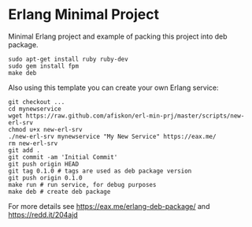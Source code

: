 Erlang Minimal Project
======================

Minimal Erlang project and example of packing this project into deb package.

```
sudo apt-get install ruby ruby-dev
sudo gem install fpm
make deb
```

Also using this template you can create your own Erlang service:

```
git checkout ...
cd mynewservice
wget https://raw.github.com/afiskon/erl-min-prj/master/scripts/new-erl-srv
chmod u+x new-erl-srv
./new-erl-srv mynewservice "My New Service" https://eax.me/
rm new-erl-srv
git add .
git commit -am 'Initial Commit'
git push origin HEAD
git tag 0.1.0 # tags are used as deb package version
git push origin 0.1.0
make run # run service, for debug purposes
make deb # create deb package
```

For more details see https://eax.me/erlang-deb-package/ and https://redd.it/204ajd

